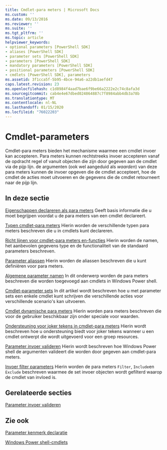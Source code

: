 ```yaml
---
title: Cmdlet-para meters | Microsoft Docs
ms.custom: ''
ms.date: 09/13/2016
ms.reviewer: ''
ms.suite: ''
ms.tgt_pltfrm: ''
ms.topic: article
helpviewer_keywords:
- optional parameters [PowerShell SDK]
- aliases [PowerShell SDK]
- parameter sets [PowerShell SDK]
- parameters [PowerShell SDK]
- mandatory parameters [PowerShell SDK]
- positional parameters [PowerShell SDK]
- cmdlets [PowerShell SDK], parameters
ms.assetid: 3f1cca5f-5b95-4bce-94a6-a22db1aefd47
caps.latest.revision: 23
ms.openlocfilehash: c1d8984f4aad7bae6f9be66a2222e2c74c8afa3d
ms.sourcegitcommit: cab4e4e67dbed024864887c7f8984abb4db3a78b
ms.translationtype: MT
ms.contentlocale: nl-NL
ms.lasthandoff: 01/15/2020
ms.locfileid: "76022203"
---
```

# <a name="cmdlet-parameters"></a>Cmdlet-parameters

Cmdlet-para meters bieden het mechanisme waarmee een cmdlet invoer kan accepteren. Para meters kunnen rechtstreeks invoer accepteren vanaf de opdracht regel of vanuit objecten die zijn door gegeven aan de cmdlet via de pijp lijn. de argumenten (ook wel aangeduid als *waarden*) van deze para meters kunnen de invoer opgeven die de cmdlet accepteert, hoe de cmdlet de acties moet uitvoeren en de gegevens die de cmdlet retourneert naar de pijp lijn.

## <a name="in-this-section"></a>In deze sectie

[Eigenschappen declareren als para meters](./declaring-properties-as-parameters.md) Geeft basis informatie die u moet begrijpen voordat u de para meters van een cmdlet declareert.

[Typen cmdlet-para meters](./types-of-cmdlet-parameters.md) Hierin worden de verschillende typen para meters beschreven die u in cmdlets kunt declareren.

[Richt lijnen voor cmdlet-para meters en-functies](./standard-cmdlet-parameter-names-and-types.md) Hierin worden de namen, het aanbevolen gegevens type en de functionaliteit van de standaard parameters beschreven.

[Parameter aliassen](./parameter-aliases.md) Hierin worden de aliassen beschreven die u kunt definiëren voor para meters.

[Algemene parameter namen](./common-parameter-names.md) In dit onderwerp worden de para meters beschreven die worden toegevoegd aan cmdlets in Windows Power shell.

[Cmdlet-parameter sets](./cmdlet-parameter-sets.md) In dit artikel wordt beschreven hoe u met parameter sets een enkele cmdlet kunt schrijven die verschillende acties voor verschillende scenario's kan uitvoeren.

[Cmdlet dynamische para meters](./cmdlet-dynamic-parameters.md) Hierin worden para meters beschreven die voor de gebruiker beschikbaar zijn onder speciale voor waarden.

[Ondersteuning voor joker tekens in cmdlet-para meters](./supporting-wildcard-characters-in-cmdlet-parameters.md) Hierin wordt beschreven hoe u ondersteuning biedt voor joker tekens wanneer u een cmdlet ontwerpt die wordt uitgevoerd voor een groep resources.

[Parameter invoer valideren](./validating-parameter-input.md) Hierin wordt beschreven hoe Windows Power shell de argumenten valideert die worden door gegeven aan cmdlet-para meters.

[Invoer filter parameters](./input-filter-parameters.md) Hierin worden de para meters `Filter`, `Include`en `Exclude` beschreven waarmee de set invoer objecten wordt gefilterd waarop de cmdlet van invloed is.

## <a name="related-sections"></a>Gerelateerde secties

[Parameter invoer valideren](./how-to-validate-parameter-input.md)

## <a name="see-also"></a>Zie ook

[Parameter kenmerk declaratie](./parameter-attribute-declaration.md)

[Windows Power shell-cmdlets](./cmdlet-overview.md)
